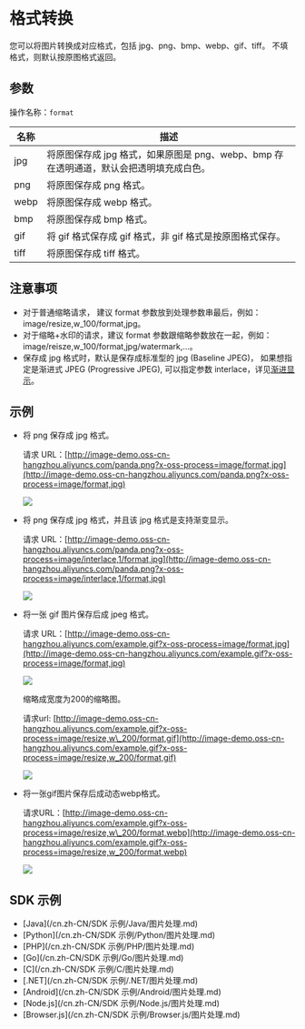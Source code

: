 # 格式转换

您可以将图片转换成对应格式，包括 jpg、png、bmp、webp、gif、tiff。 不填格式，则默认按原图格式返回。

## 参数

操作名称：`format`

|名称|描述|
|--|--|
|jpg|将原图保存成 jpg 格式，如果原图是 png、webp、bmp 存在透明通道，默认会把透明填充成白色。|
|png|将原图保存成 png 格式。|
|webp|将原图保存成 webp 格式。|
|bmp|将原图保存成 bmp 格式。|
|gif|将 gif 格式保存成 gif 格式，非 gif 格式是按原图格式保存。|
|tiff|将原图保存成 tiff 格式。|

## 注意事项

-   对于普通缩略请求， 建议 format 参数放到处理参数串最后，例如：image/resize,w\_100/format,jpg。
-   对于缩略+水印的请求，建议 format 参数跟缩略参数放在一起，例如：image/reisze,w\_100/format,jpg/watermark,...。
-   保存成 jpg 格式时，默认是保存成标准型的 jpg \(Baseline JPEG\)， 如果想指定是渐进式 JPEG \(Progressive JPEG\), 可以指定参数 interlace，详见[渐进显示](/cn.zh-CN/开发指南/数据处理/图片处理指南/图片处理参数/渐进显示.md)。

## 示例

-   将 png 保存成 jpg 格式。

    请求 URL：[http://image-demo.oss-cn-hangzhou.aliyuncs.com/panda.png?x-oss-process=image/format,jpg](http://image-demo.oss-cn-hangzhou.aliyuncs.com/panda.png?x-oss-process=image/format,jpg)

    ![](https://static-aliyun-doc.oss-cn-hangzhou.aliyuncs.com/assets/img/zh-CN/0548459951/p2554.jpg)

-   将 png 保存成 jpg 格式，并且该 jpg 格式是支持渐变显示。

    请求 URL：[http://image-demo.oss-cn-hangzhou.aliyuncs.com/panda.png?x-oss-process=image/interlace,1/format,jpg](http://image-demo.oss-cn-hangzhou.aliyuncs.com/panda.png?x-oss-process=image/interlace,1/format,jpg)

    ![](https://static-aliyun-doc.oss-cn-hangzhou.aliyuncs.com/assets/img/zh-CN/0548459951/p2555.jpg)

-   将一张 gif 图片保存后成 jpeg 格式。

    请求 URL：[http://image-demo.oss-cn-hangzhou.aliyuncs.com/example.gif?x-oss-process=image/format,jpg](http://image-demo.oss-cn-hangzhou.aliyuncs.com/example.gif?x-oss-process=image/format,jpg)

    ![](https://static-aliyun-doc.oss-cn-hangzhou.aliyuncs.com/assets/img/zh-CN/1548459951/p2556.jpg)

    缩略成宽度为200的缩略图。

    请求url: [http://image-demo.oss-cn-hangzhou.aliyuncs.com/example.gif?x-oss-process=image/resize,w\_200/format,gif](http://image-demo.oss-cn-hangzhou.aliyuncs.com/example.gif?x-oss-process=image/resize,w_200/format,gif)

    ![](https://static-aliyun-doc.oss-cn-hangzhou.aliyuncs.com/assets/img/zh-CN/1548459951/p2558.gif)

-   将一张gif图片保存后成动态webp格式。

    请求URL：[http://image-demo.oss-cn-hangzhou.aliyuncs.com/example.gif?x-oss-process=image/resize,w\_200/format,webp](http://image-demo.oss-cn-hangzhou.aliyuncs.com/example.gif?x-oss-process=image/resize,w_200/format,webp)

    ![](https://static-aliyun-doc.oss-cn-hangzhou.aliyuncs.com/assets/img/zh-CN/1548459951/p2559.webp)


## SDK 示例

-   [Java](/cn.zh-CN/SDK 示例/Java/图片处理.md)
-   [Python](/cn.zh-CN/SDK 示例/Python/图片处理.md)
-   [PHP](/cn.zh-CN/SDK 示例/PHP/图片处理.md)
-   [Go](/cn.zh-CN/SDK 示例/Go/图片处理.md)
-   [C](/cn.zh-CN/SDK 示例/C/图片处理.md)
-   [.NET](/cn.zh-CN/SDK 示例/.NET/图片处理.md)
-   [Android](/cn.zh-CN/SDK 示例/Android/图片处理.md)
-   [Node.js](/cn.zh-CN/SDK 示例/Node.js/图片处理.md)
-   [Browser.js](/cn.zh-CN/SDK 示例/Browser.js/图片处理.md)

